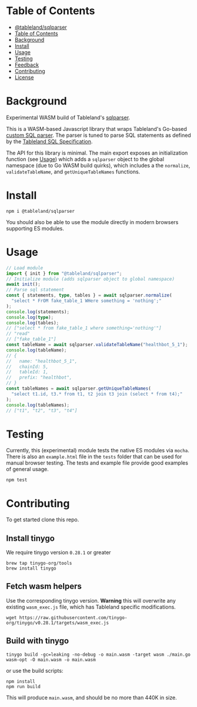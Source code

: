 # Table of Contents

- [@tableland/sqlparser](#tablelandsqlparser)
- [Table of Contents](#table-of-contents)
- [Background](#background)
- [Install](#install)
- [Usage](#usage)
- [Testing](#testing)
- [Feedback](#feedback)
- [Contributing](#contributing)
- [License](#license)

# Background

Experimental WASM build of Tableland's [sqlparser](https://github.com/tablelandnetwork/sqlparser).

This is a WASM-based Javascript library that wraps Tableland's Go-based [custom SQL parser](https://github.com/tablelandnetwork/sqlparser). The parser is tuned to parse SQL statements as defined by the [Tableland SQL Specification](https://docs.tableland.xyz/sql-specification).

The API for this library is minimal. The main export exposes an initialization function (see [Usage](#usage)) which adds a `sqlparser` object to the global namespace (due to Go WASM build quirks), which includes a the `normalize`, `validateTableName`, and `getUniqueTableNames` functions.

# Install

```
npm i @tableland/sqlparser
```

You should also be able to use the module directly in modern browsers supporting ES modules.

# Usage

```typescript
// Load module
import { init } from "@tableland/sqlparser";
// Initialize module (adds sqlparser object to global namespace)
await init();
// Parse sql statement
const { statements, type, tables } = await sqlparser.normalize(
  "select * FrOM fake_table_1 WHere something = 'nothing';"
);
console.log(statements);
console.log(type);
console.log(tables);
// ["select * from fake_table_1 where something='nothing'"]
// "read"
// ["fake_table_1"]
const tableName = await sqlparser.validateTableName("healthbot_5_1");
console.log(tableName);
// {
//   name: "healthbot_5_1",
//   chainId: 5,
//   tableId: 1,
//   prefix: "healthbot",
// }
const tableNames = await sqlparser.getUniqueTableNames(
  "select t1.id, t3.* from t1, t2 join t3 join (select * from t4);"
);
console.log(tableNames);
// ["t1", "t2", "t3", "t4"]
```

# Testing

Currently, this (experimental) module tests the native ES modules via `mocha`. There is also an `example.html` file in the `tests` folder that can be used for manual browser testing. The tests and example file provide good examples of general usage.

```
npm test
```

# Contributing

To get started clone this repo.

## Install tinygo

We require tinygo version `0.28.1` or greater

```
brew tap tinygo-org/tools
brew install tinygo
```

## Fetch wasm helpers

Use the corresponding tinygo version.
**Warning** this will overwrite any existing `wasm_exec.js` file, which has Tableland specific modifications.

```
wget https://raw.githubusercontent.com/tinygo-org/tinygo/v0.28.1/targets/wasm_exec.js
```

## Build with tinygo

```
tinygo build -gc=leaking -no-debug -o main.wasm -target wasm ./main.go
wasm-opt -O main.wasm -o main.wasm
```

or use the build scripts:

```
npm install
npm run build
```

This will produce `main.wasm`, and should be no more than 440K in size.
